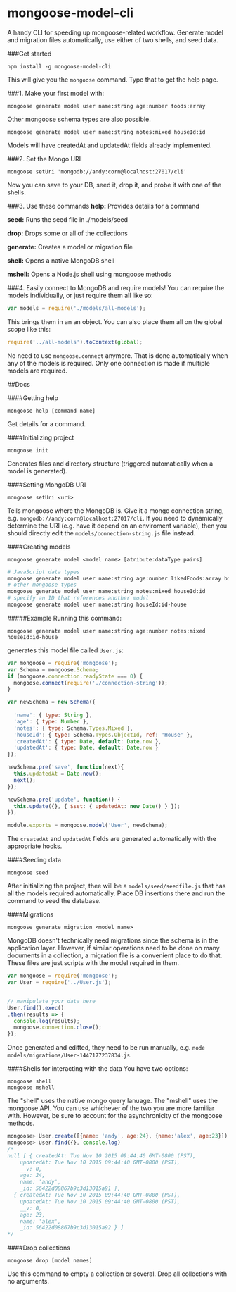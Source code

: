 # mongoose-model-cli

A handy CLI for speeding up mongoose-related workflow. Generate model and migration files automatically, use either of two shells, and seed data.

###Get started 
```
npm install -g mongoose-model-cli
```
This will give you the `mongoose` command. Type that to get the help page. 

###1. Make your first model with:
  ```
  mongoose generate model user name:string age:number foods:array
  ```
  Other mongoose schema types are also possible.
  ```
  mongoose generate model user name:string notes:mixed houseId:id
  ```
  Models will have createdAt and updatedAt fields already implemented.

###2. Set the Mongo URI
  ```
  mongoose setUri 'mongodb://andy:corn@localhost:27017/cli'
  ```
  Now you can save to your DB, seed it, drop it, and probe it with one of the shells.

###3. Use these commands
**help:**  Provides details for a command

**seed:**  Runs the seed file in ./models/seed

**drop:**  Drops some or all of the collections

**generate:**  Creates a model or migration file

**shell:**  Opens a native MongoDB shell

**mshell:**  Opens a Node.js shell using mongoose methods

###4. Easily connect to MongoDB and require models!
You can require the models individually, or just require them all like so:
```javascript
var models = require('./models/all-models');
```
This brings them in an an object. You can also place them all on the global scope like this:
```javascript
require('../all-models').toContext(global);
```
No need to use `mongoose.connect` anymore. That is done automatically when any of the models is required. Only one connection is made if multiple models are required.

##Docs

####Getting help
```
mongoose help [command name]
```
Get details for a command.

####Initializing project
```
mongoose init
```
Generates files and directory structure (triggered automatically when a model is generated).

####Setting MongoDB URI
```
mongoose setUri <uri>
```
Tells mongoose where the MongoDB is. Give it a mongo connection string, e.g. `mongodb://andy:corn@localhost:27017/cli`. If you need to dynamically determine the URI (e.g. have it depend on an enviroment variable), then you should directly edit the `models/connection-string.js` file instead.

####Creating models
```
mongoose generate model <model name> [atribute:dataType pairs]
```
```bash
# JavaScript data types
mongoose generate model user name:string age:number likedFoods:array birth:date
# other mongoose types
mongoose generate model user name:string notes:mixed houseId:id
# specify an ID that references another model
mongoose generate model user name:string houseId:id-house
```
#####Example
Running this command:
```
mongoose generate model user name:string age:number notes:mixed houseId:id-house
```
generates this model file called `User.js`:
```javascript
var mongoose = require('mongoose');
var Schema = mongoose.Schema;
if (mongoose.connection.readyState === 0) {
  mongoose.connect(require('./connection-string'));
}

var newSchema = new Schema({
  
  'name': { type: String },
  'age': { type: Number },
  'notes': { type: Schema.Types.Mixed },
  'houseId': { type: Schema.Types.ObjectId, ref: 'House' },
  'createdAt': { type: Date, default: Date.now },
  'updatedAt': { type: Date, default: Date.now }
});

newSchema.pre('save', function(next){
  this.updatedAt = Date.now();
  next();
});

newSchema.pre('update', function() {
  this.update({}, { $set: { updatedAt: new Date() } });
});

module.exports = mongoose.model('User', newSchema);

```
The `createdAt` and `updatedAt` fields are generated automatically with the appropriate hooks.

####Seeding data
```
mongoose seed
```
After initializing the project, thee will be a `models/seed/seedfile.js` that has all the models required automatically. Place DB insertions there and run the command to seed the database.

####Migrations
```
mongoose generate migration <model name>
```
MongoDB doesn't technically need migrations since the schema is in the application layer. However, if similar operations need to be done on many documents in a collection, a migration file is a convenient place to do that. These files are just scripts with the model required in them. 
```javascript
var mongoose = require('mongoose');
var User = require('../User.js');


// manipulate your data here
User.find().exec()
.then(results => {
  console.log(results);
  mongoose.connection.close();
});
```
Once generated and editted, they need to be run manually, e.g. `node models/migrations/User-1447177237834.js`.

####Shells for interacting with the data
You have two options:
```
mongoose shell
mongoose mshell
```
The "shell" uses the native mongo query lanuage. The "mshell" uses the mongoose API. You can use whichever of the two you are more familiar with. However, be sure to account for the asynchronicity of the mongoose methods.
```javascript
mongoose> User.create([{name: 'andy', age:24}, {name:'alex', age:23}])
mongoose> User.find({}, console.log)
/*
null [ { createdAt: Tue Nov 10 2015 09:44:40 GMT-0800 (PST),
    updatedAt: Tue Nov 10 2015 09:44:40 GMT-0800 (PST),
    __v: 0,
    age: 24,
    name: 'andy',
    _id: 56422d08867b9c3d13015a91 },
  { createdAt: Tue Nov 10 2015 09:44:40 GMT-0800 (PST),
    updatedAt: Tue Nov 10 2015 09:44:40 GMT-0800 (PST),
    __v: 0,
    age: 23,
    name: 'alex',
    _id: 56422d08867b9c3d13015a92 } ]
*/
```

####Drop collections
```
mongoose drop [model names]
```
Use this command to empty a collection or several. Drop all collections with no arguments.